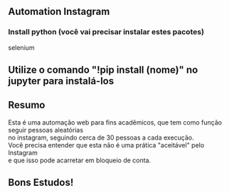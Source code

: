 ## Automation Instagram

### Install python (você vai precisar instalar estes pacotes)

selenium <br>

## Utilize o comando "!pip install (nome)" no jupyter para instalá-los

## Resumo <br>
Esta é uma automação web para fins acadêmicos, que tem como função seguir pessoas aleatórias <br>
no instagram, seguindo cerca de 30 pessoas a cada execução.<br>
Você precisa entender que esta não é uma prática "aceitável" pelo Instagram<br>
e que isso pode acarretar em bloqueio de conta.<br>

## Bons Estudos!
